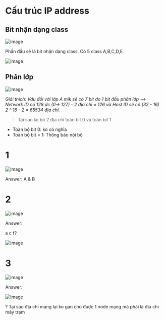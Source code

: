# Cấu trúc IP address

## Bit nhận dạng class
![image](https://github.com/user-attachments/assets/24d695ce-898a-4c1e-91f8-9646146bb8a9)

Phần đầu sẽ là bit nhận dạng class. Có 5 class A,B,C,D,E

![image](https://github.com/user-attachments/assets/d851942a-e49f-4000-aff1-2ae103bb9186)

## Phân lớp
![image](https://github.com/user-attachments/assets/3eaed4eb-abfd-4cb3-830a-f998bcc2f5ca)

*Giải thích: Vdu đối với lớp A mik sẽ có 7 bit do 1 bit đầu phân lớp --> Network ID có 128 dc (0-> 127) - 2 địa chỉ = 126 và Host ID sẽ có (32 - 16) <br>
2 ^ 16 - 2 = 65534 địa chỉ.*

> Tại sao lại bỏ 2 địa chỉ toàn bit 0 và toàn bit 1

-  Toàn bộ bit 0: ko có nghĩa
-  Toàn bộ bit = 1: Thông báo nội bộ

# 1

![image](https://github.com/user-attachments/assets/c9ceb0ae-5721-4bd8-ad37-47f5a498d72c)

Answer:
A & B

# 2

![image](https://github.com/user-attachments/assets/c856bc38-6619-40dc-b296-1b2430c49b13)

Answer:

a c f?

![image](https://github.com/user-attachments/assets/9fdfadf0-1a31-4a0c-a321-fd82039b08ec)

# 3

![image](https://github.com/user-attachments/assets/3abe9a49-e87d-4051-96d8-6c2702e415bc)

Answer:

![image](https://github.com/user-attachments/assets/3def3ebe-6875-4a0d-aca3-58a636436f74)

? Tại sao địa chỉ mạng lại ko gán cho được 1 node mạng mà phải là địa chỉ máy trạm






